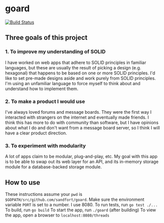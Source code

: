 # goard
[![Build Status](https://travis-ci.org/sandfort/goard.svg?branch=master)](https://travis-ci.org/sandfort/goard)

## Three goals of this project

### 1. To improve my understanding of SOLID
I have worked on web apps that adhere to SOLID principles in familiar languages,
but these are usually the result of picking a design (e.g. hexagonal) that
happens to be based on one or more SOLID principles. I'd like to set pre-made
designs aside and work purely from SOLID principles. I'm using an unfamiliar
language to force myself to think about and understand how to implement them.

### 2. To make a product I would use
I've always loved forums and message boards. They were the first way I
interacted with strangers on the internet and eventually made friends. I think
this has more to do with community than software, but I have opinions about
what I do and don't want from a message board server, so I think I will have a
clear product direction.

### 3. To experiment with modularity
A lot of apps claim to be modular, plug-and-play, etc. My goal with this app is
to be able to swap out its web layer for an API, and its in-memory storage
module for a database-backed storage module.

## How to use
These instructions assume your `pwd` is `$GOPATH/src/github.com/sandfort/goard`.
Make sure the environment variable `PORT` is set to a number. I use 8080.
To run tests, run `go test ./...`
To build, run `go build`
To start the app, run `./goard` (after building)
To view the app, open a browser to `localhost:8080/threads`
